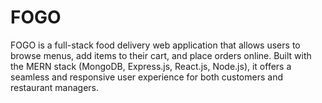 # FOGO
FOGO is a full-stack food delivery web application that allows users to browse menus, add items to their cart, and place orders online. Built with the MERN stack (MongoDB, Express.js, React.js, Node.js), it offers a seamless and responsive user experience for both customers and restaurant managers.
